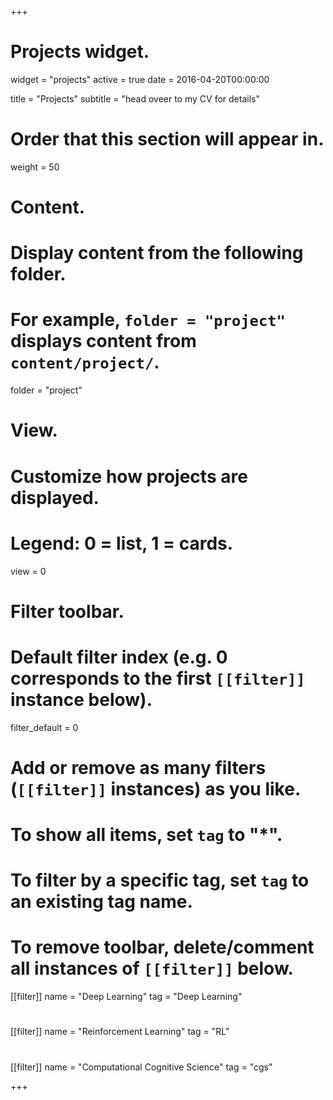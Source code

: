 +++
# Projects widget.
widget = "projects"
active = true
date = 2016-04-20T00:00:00

title = "Projects"
subtitle = "head oveer to my CV for details"

# Order that this section will appear in.
weight = 50

# Content.
# Display content from the following folder.
# For example, `folder = "project"` displays content from `content/project/`.
folder = "project"

# View.
# Customize how projects are displayed.
# Legend: 0 = list, 1 = cards.
view = 0

# Filter toolbar.

# Default filter index (e.g. 0 corresponds to the first `[[filter]]` instance below).
filter_default = 0

# Add or remove as many filters (`[[filter]]` instances) as you like.
# To show all items, set `tag` to "*".
# To filter by a specific tag, set `tag` to an existing tag name.
# To remove toolbar, delete/comment all instances of `[[filter]]` below.
 [[filter]]
   name = "Deep Learning"
   tag = "Deep Learning"
#
[[filter]]
   name = "Reinforcement Learning"
   tag = "RL"
 
#
[[filter]]
   name = "Computational Cognitive Science"
   tag = "cgs"
 

+++

